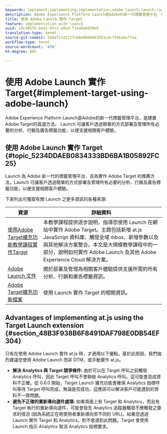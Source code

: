 ```yaml
---
keywords: implement;implementing;implementation;adobe launch;launch;race;redirect;experience platform launch
description: Adobe Experience Platform Launch是Adobe的新一代標籤管理平台，是建置Adobe Target的首選方法。 Launch 可讓客戶透過簡單的方式部署及管理所有必要的分析、行銷及廣告標籤功能，以便支援相關客戶體驗。
title: 使用 Adobe Launch 實作 Target
feature: implementation with launch
uuid: c8cd855b-bed1-4fc2-a0e3-f1ea6ab620e6
translation-type: tm+mt
source-git-commit: 3ddaf11d272fc68e98d6063591cdcf956a5e7faa
workflow-type: tm+mt
source-wordcount: '470'
ht-degree: 80%

---
```



# 使用 Adobe Launch 實作 Target{#implement-target-using-adobe-launch}

Adobe Experience Platform Launch是Adobe的新一代標籤管理平台，是建置Adobe Target的首選方法。 Launch 可讓客戶透過簡單的方式部署及管理所有必要的分析、行銷及廣告標籤功能，以便支援相關客戶體驗。

## 使用 Adobe Launch 實作 Target {#topic_5234DDAEB0834333BD6BA1B05892FC25}

Launch 為 Adobe 新一代的標籤管理平台，且為實作 Adobe Target 的推薦方法。Launch 可讓客戶透過簡單的方式部署及管理所有必要的分析、行銷及廣告標籤功能，以便支援相關客戶體驗。

下表列出可獲取有關 Launch 之更多資訊的各種來源:

| 資源 | 詳細資料 |
|--- |--- |
| [使用Adobe Target擴充功能教學課程實作Target](https://docs.adobe.com/content/help/en/experience-cloud/implementing-in-websites-with-launch/implement-solutions/target.html) | 本教學課程提供逐步說明，指導您使用 Launch 在網站中實作 Adobe Target。主題包括新增 at.js JavaScript 資料庫、觸發全域 mbox、新增參數以及與其他解決方案整合。本文是大規模教學課程中的一部分，說明如何實作 Adobe Launch 及其他 Adobe Experience Cloud 解決方案。 |
| [Adobe Launch 文件](https://docs.adobe.com/content/help/en/launch/using/intro/get-started/quick-start.html) | 關於部署及管理為相關客戶體驗提供支援所需的所有分析、行銷和廣告標籤資訊。 |
| [Adobe Target擴充功能檔案](https://docs.adobe.com/content/help/en/launch/using/extensions-ref/adobe-extension/target-extension/overview.html) | 使用 Launch 實作 Target 的相關資訊。 |

## Advantages of implementing at.js using the Target Launch extension {#section_48B3F938B6F8491DAF798E0DB54EF304}

只有在使用 Adobe Launch 實作 at.js 時，才適用以下優點。基於此原因，我們強烈建議您使用 Adobe Launch 而非 DTM，或手動實作 at.js。

* **解決 Analytics 與 Target 競爭條件:** 由於可以在 Target 呼叫之前觸發 Analytics 呼叫，因此 Target 呼叫不會聯結 Analytics 呼叫。這可能會造成資料不正確。從 0.6.0 開始，Target Launch 擴充功能會確保 Analytics 指標呼叫等待 Target 呼叫完成，無論是否成功。這應該可以解決客戶可能遇到的資料不一致問題。
* **避免不正確的重新導向選件處理:** 如果頁面上有 Target 和 Analytics，而且有 Target 執行的重新導向選件，可能會發生 Analytics 追蹤器觸發不應觸發之要求的情況 (因為系統正在將使用者重新導向至不同的 URL)。如果您透過 Launch 實作 Target 和 Analytics，則不會遇到此問題。Target 會使用 Launch 指示 Analytics 取消 Analytics 指標要求。
